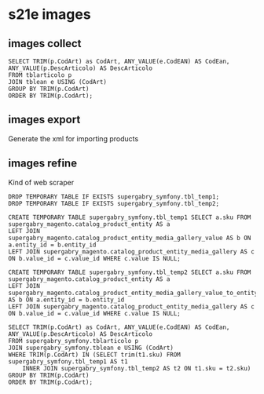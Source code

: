 ﻿# s21e images

## images collect

    SELECT TRIM(p.CodArt) as CodArt, ANY_VALUE(e.CodEAN) AS CodEan, ANY_VALUE(p.DescArticolo) AS DescArticolo 
    FROM tblarticolo p 
    JOIN tblean e USING (CodArt) 
    GROUP BY TRIM(p.CodArt) 
    ORDER BY TRIM(p.CodArt);

## images export

Generate the xml for importing products


## images refine

Kind of web scraper

    DROP TEMPORARY TABLE IF EXISTS supergabry_symfony.tbl_temp1;
    DROP TEMPORARY TABLE IF EXISTS supergabry_symfony.tbl_temp2;

    CREATE TEMPORARY TABLE supergabry_symfony.tbl_temp1 SELECT a.sku FROM supergabry_magento.catalog_product_entity AS a 
    LEFT JOIN supergabry_magento.catalog_product_entity_media_gallery_value AS b ON a.entity_id = b.entity_id 
    LEFT JOIN supergabry_magento.catalog_product_entity_media_gallery AS c ON b.value_id = c.value_id WHERE c.value IS NULL;

    CREATE TEMPORARY TABLE supergabry_symfony.tbl_temp2 SELECT a.sku FROM supergabry_magento.catalog_product_entity AS a 
    LEFT JOIN supergabry_magento.catalog_product_entity_media_gallery_value_to_entity AS b ON a.entity_id = b.entity_id 
    LEFT JOIN supergabry_magento.catalog_product_entity_media_gallery AS c ON b.value_id = c.value_id WHERE c.value IS NULL;

    SELECT TRIM(p.CodArt) as CodArt, ANY_VALUE(e.CodEAN) AS CodEan, ANY_VALUE(p.DescArticolo) AS DescArticolo 
    FROM supergabry_symfony.tblarticolo p 
    JOIN supergabry_symfony.tblean e USING (CodArt) 
    WHERE TRIM(p.CodArt) IN (SELECT trim(t1.sku) FROM supergabry_symfony.tbl_temp1 AS t1
        INNER JOIN supergabry_symfony.tbl_temp2 AS t2 ON t1.sku = t2.sku)
    GROUP BY TRIM(p.CodArt) 
    ORDER BY TRIM(p.CodArt);